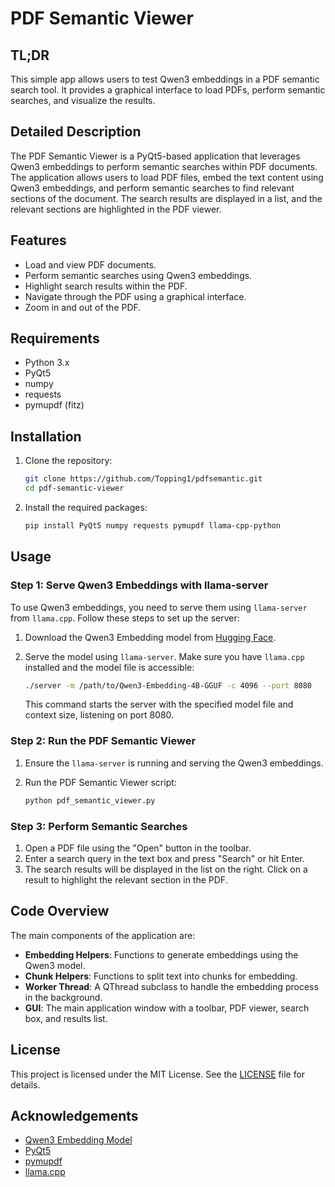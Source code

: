 # PDF Semantic Viewer

## TL;DR
This simple app allows users to test Qwen3 embeddings in a PDF semantic search tool. It provides a graphical interface to load PDFs, perform semantic searches, and visualize the results.

## Detailed Description
The PDF Semantic Viewer is a PyQt5-based application that leverages Qwen3 embeddings to perform semantic searches within PDF documents. The application allows users to load PDF files, embed the text content using Qwen3 embeddings, and perform semantic searches to find relevant sections of the document. The search results are displayed in a list, and the relevant sections are highlighted in the PDF viewer.

## Features
- Load and view PDF documents.
- Perform semantic searches using Qwen3 embeddings.
- Highlight search results within the PDF.
- Navigate through the PDF using a graphical interface.
- Zoom in and out of the PDF.

## Requirements
- Python 3.x
- PyQt5
- numpy
- requests
- pymupdf (fitz)

## Installation
1. Clone the repository:
    ```sh
    git clone https://github.com/Topping1/pdfsemantic.git
    cd pdf-semantic-viewer
    ```

2. Install the required packages:
    ```sh
    pip install PyQt5 numpy requests pymupdf llama-cpp-python
    ```

## Usage

### Step 1: Serve Qwen3 Embeddings with llama-server
To use Qwen3 embeddings, you need to serve them using `llama-server` from `llama.cpp`. Follow these steps to set up the server:

1. Download the Qwen3 Embedding model from [Hugging Face](https://huggingface.co/Qwen/Qwen3-Embedding-4B-GGUF).

2. Serve the model using `llama-server`. Make sure you have `llama.cpp` installed and the model file is accessible:
    ```sh
    ./server -m /path/to/Qwen3-Embedding-4B-GGUF -c 4096 --port 8080
    ```
    This command starts the server with the specified model file and context size, listening on port 8080.

### Step 2: Run the PDF Semantic Viewer
1. Ensure the `llama-server` is running and serving the Qwen3 embeddings.

2. Run the PDF Semantic Viewer script:
    ```sh
    python pdf_semantic_viewer.py
    ```

### Step 3: Perform Semantic Searches
1. Open a PDF file using the "Open" button in the toolbar.
2. Enter a search query in the text box and press "Search" or hit Enter.
3. The search results will be displayed in the list on the right. Click on a result to highlight the relevant section in the PDF.

## Code Overview
The main components of the application are:

- **Embedding Helpers**: Functions to generate embeddings using the Qwen3 model.
- **Chunk Helpers**: Functions to split text into chunks for embedding.
- **Worker Thread**: A QThread subclass to handle the embedding process in the background.
- **GUI**: The main application window with a toolbar, PDF viewer, search box, and results list.

## License
This project is licensed under the MIT License. See the [LICENSE](LICENSE) file for details.

## Acknowledgements
- [Qwen3 Embedding Model](https://huggingface.co/collections/Qwen/qwen3-embedding-6841b2055b99c44d9a4c371f)
- [PyQt5](https://www.riverbankcomputing.com/software/pyqt/)
- [pymupdf](https://pymupdf.readthedocs.io/)
- [llama.cpp](https://github.com/ggml-org/llama.cpp)
